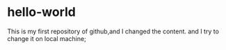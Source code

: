 # hello-world
This is my first repository of github,and I changed the content.
and I try to change it on local machine;
